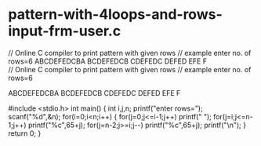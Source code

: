 # pattern-with-4loops-and-rows-input-frm-user.c
// Online C compiler to print pattern with given rows // example enter no. of rows=6  ABCDEFEDCBA  BCDEFEDCB   CDEFEDC    DEFED     EFE      F    
// Online C compiler to print pattern with given rows
// example enter no. of rows=6

ABCDEFEDCBA
 BCDEFEDCB
  CDEFEDC
   DEFED
    EFE
     F
     
#include <stdio.h>
int main() {
    int i,j,n;
    printf("enter rows=");
    scanf("%d",&n);
    for(i=0;i<n;i++)
    {
        for(j=0;j<=i-1;j++)
         printf(" ");
        for(j=i;j<=n-1;j++)
         printf("%c",65+j);
        for(j=n-2;j>=i;j--)
         printf("%c",65+j);
        printf("\n");
    }
    return 0;
}
